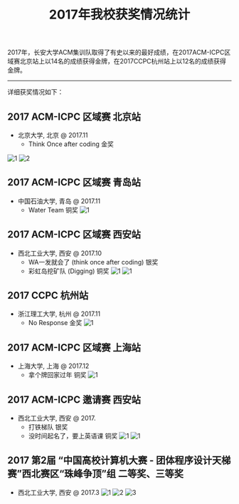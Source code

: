 ﻿---
layout: post
title: 2017年我校获奖情况统计

---

2017年，长安大学ACM集训队取得了有史以来的最好成绩，在2017ACM-ICPC区域赛北京站上以14名的成绩获得金牌，在2017CCPC杭州站上以12名的成绩获得金牌。

---

详细获奖情况如下：

## 2017 ACM-ICPC 区域赛 北京站
- 北京大学, 北京 @ 2017.11
	- Think Once after coding 金奖

![1](https://raw.githubusercontent.com/chdacm/chdacm.github.io/master/img/%E5%8C%97%E4%BA%AC%E7%85%A7%E7%89%87.jpg)
![2](https://raw.githubusercontent.com/chdacm/chdacm.github.io/master/img/%E5%8C%97%E4%BA%AC%E7%89%8C.jpg)

## 2017 ACM-ICPC 区域赛 青岛站
- 中国石油大学, 青岛 @ 2017.11
	- Water Team 铜奖
![1](https://raw.githubusercontent.com/chdacm/chdacm.github.io/master/img/%E9%9D%92%E5%B2%9B%E7%85%A7%E7%89%87.jpg)

## 2017 ACM-ICPC 区域赛 西安站
- 西北工业大学, 西安 @ 2017.10
	- WA一发就会了 (think once after coding) 银奖
	- 彩虹岛挖矿队 (Digging) 铜奖
![1](https://raw.githubusercontent.com/chdacm/chdacm.github.io/master/img/%E8%A5%BF%E5%AE%89%E7%89%8C.jpg)
![1](https://raw.githubusercontent.com/chdacm/chdacm.github.io/master/img/%E8%A5%BF%E5%AE%89%E7%89%8C2.jpg)

## 2017 CCPC 杭州站
- 浙江理工大学, 杭州 @ 2017.11
	- No Response 金奖
![1](https://raw.githubusercontent.com/chdacm/chdacm.github.io/master/img/%E6%9D%AD%E5%B7%9E%E7%89%8C.jpg)


## 2017 ACM-ICPC 区域赛 上海站
- 上海大学, 上海 @ 2017.12
	- 拿个牌回家过年 铜奖
![1](https://raw.githubusercontent.com/chdacm/chdacm.github.io/master/img/%E4%B8%8A%E6%B5%B7%E7%89%8C.png)

## 2017 ACM-ICPC 邀请赛 西安站
- 西北工业大学, 西安 @ 2017.
    - 打铁梯队 银奖 
	- 没时间起名了，要上英语课 铜奖
![1](https://raw.githubusercontent.com/chdacm/chdacm.github.io/master/img/%E9%82%80%E8%AF%B7%E8%B5%9B%E7%89%8C1.png)
![1](https://raw.githubusercontent.com/chdacm/chdacm.github.io/master/img/%E9%82%80%E8%AF%B7%E8%B5%9B.jpg)

## 2017 第2届 “中国高校计算机大赛 - 团体程序设计天梯赛”西北赛区“珠峰争顶”组 二等奖、三等奖
- 西北工业大学, 西安 @ 2017.3
![1](https://raw.githubusercontent.com/chdacm/chdacm.github.io/master/img/%E5%A4%A9%E6%A2%AF%E8%B5%9B2.jpg)
![2](https://raw.githubusercontent.com/chdacm/chdacm.github.io/master/img/%E5%A4%A9%E6%A2%AF%E8%B5%9B1.jpg)
![3](https://raw.githubusercontent.com/chdacm/chdacm.github.io/master/img/%E5%A4%A9%E6%A2%AF%E8%B5%9B1.png )





















